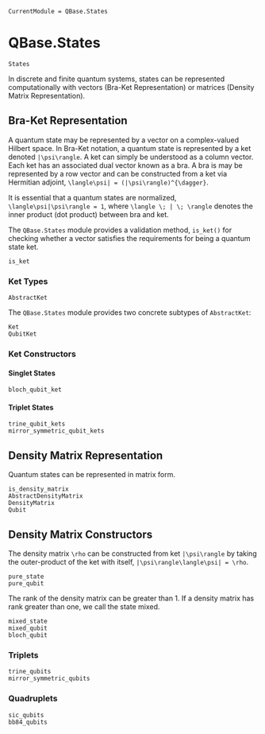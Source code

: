 ```@meta
CurrentModule = QBase.States
```

# QBase.States

```@docs
States
```

In discrete and finite quantum systems, states can be represented computationally
with vectors (Bra-Ket Representation) or matrices (Density Matrix Representation).

## Bra-Ket Representation

A quantum state may be represented by a vector on a complex-valued Hilbert space.
In Bra-Ket notation, a quantum state is represented by a ket denoted ``|\psi\rangle``.
A ket can simply be understood as a column vector. Each ket has an associated dual
vector known as a bra. A bra is may be represented by a row vector and can be
constructed from a ket via Hermitian adjoint, ``\langle\psi| = (|\psi\rangle)^{\dagger}``.

It is essential that a quantum states are normalized, ``\langle\psi|\psi\rangle = 1``,
where ``\langle \; | \; \rangle`` denotes the inner product (dot product) between bra and ket.

The `QBase.States` module provides a validation method, `is_ket()` for checking
whether a vector satisfies the requirements for being a quantum state ket.

```@docs
is_ket
```

### Ket Types

```@docs
AbstractKet
```

The `QBase.States` module provides two concrete subtypes of `AbstractKet`:

```@docs
Ket
QubitKet
```

### Ket Constructors

#### Singlet States
```@docs
bloch_qubit_ket
```


#### Triplet States
```@docs
trine_qubit_kets
mirror_symmetric_qubit_kets
```

## Density Matrix Representation

Quantum states can be represented in matrix form.

```@docs
is_density_matrix
AbstractDensityMatrix
DensityMatrix
Qubit
```

## Density Matrix Constructors

The density matrix ``\rho`` can be constructed from ket ``|\psi\rangle`` by taking
the outer-product of the ket with itself, ``|\psi\rangle\langle\psi| = \rho``.

```@docs
pure_state
pure_qubit
```

The rank of the density matrix can be greater than 1. If a density matrix has
rank greater than one, we call the state mixed.

```@docs
mixed_state
mixed_qubit
bloch_qubit
```

### Triplets
```@docs
trine_qubits
mirror_symmetric_qubits
```

### Quadruplets
```@docs
sic_qubits
bb84_qubits
```
